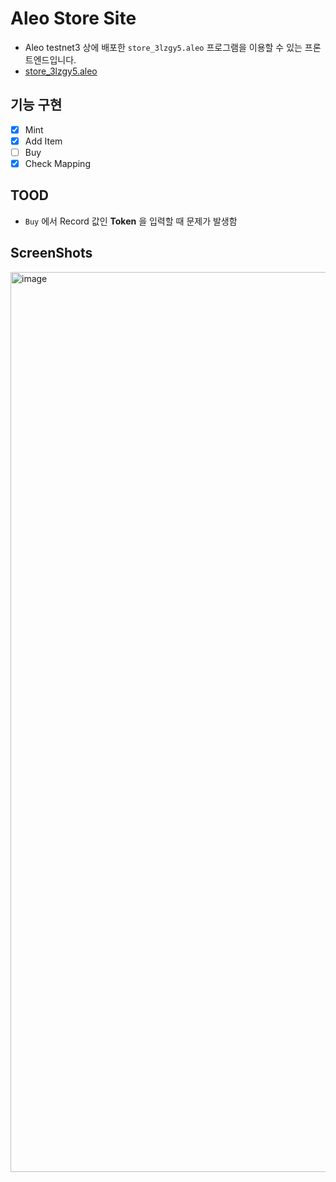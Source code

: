 # Aleo Store Site

- Aleo testnet3 상에 배포한 `store_3lzgy5.aleo` 프로그램을 이용할 수 있는 프론트엔드입니다.
- [store_3lzgy5.aleo](https://explorer.hamp.app/program?id=store_3lzgy5.aleo)

## 기능 구현

- [x] Mint
- [x] Add Item
- [ ] Buy
- [x] Check Mapping

## TOOD

- `Buy` 에서 Record 값인 **Token** 을 입력할 때 문제가 발생함

## ScreenShots

<img width="1440" alt="image" src="https://github.com/c0np4nn4/aleo_store_site/assets/49471288/6a232076-10da-4d46-82f7-1fce094523aa">

